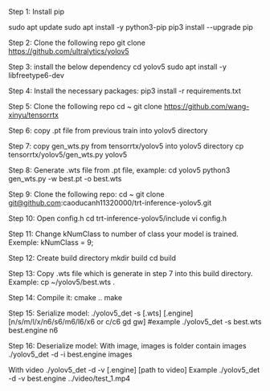 Step 1: Install pip

sudo apt update
sudo apt install -y python3-pip
pip3 install --upgrade pip

Step 2: Clone the following repo
git clone https://github.com/ultralytics/yolov5

Step 3: install the below dependency
cd yolov5
sudo apt install -y libfreetype6-dev 

Step 4: Install the necessary packages:
pip3 install -r requirements.txt

Step 5: Clone the following repo
cd ~
git clone https://github.com/wang-xinyu/tensorrtx

Step 6: copy .pt file from previous train into yolov5 directory

Step 7: copy gen_wts.py from tensorrtx/yolov5 into yolov5 directory
cp tensorrtx/yolov5/gen_wts.py yolov5

Step 8: Generate .wts file from .pt file, example:
cd yolov5
python3 gen_wts.py -w best.pt -o best.wts

Step 9: Clone the following repo:
cd ~
git clone git@github.com:caoducanh11320000/trt-inference-yolov5.git

Step 10: Open config.h
cd trt-inference-yolov5/include 
vi config.h

Step 11: Change kNumClass to number of class your model is trained. 
Exemple:
kNumClass = 9;

Step 12: Create build directory
mkdir build 
cd build

Step 13: Copy .wts file which is generate in step 7 into this build directory. Example:
cp ~/yolov5/best.wts .

Step 14: Compile it:
cmake ..
make

Step 15: Serialize model:
./yolov5_det -s [.wts] [.engine] [n/s/m/l/x/n6/s6/m6/l6/x6 or c/c6 gd gw]
#example
./yolov5_det -s best.wts best.engine n6

Step 16: Deserialize model:
With image, images is folder contain images
./yolov5_det -d -i best.engine images

With video
./yolov5_det -d -v [.engine] [path to video]
Example
./yolov5_det -d -v best.engine ../video/test_1.mp4

